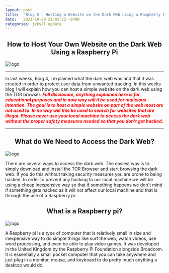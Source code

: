 ```yaml
---
layout: post
title:  "Blog 5 - Hosting a Website on the Dark Web using a Raspberry PI Pt.1"
date:   2021-10-20 21:03:22 -0700
categories: jekyll update
---
```

## <center> How to Host Your Own Website on the Dark Web Using a Raspberry Pi</center>

![logo](https://csl.fiu.edu/wp-content/uploads/2017/02/raspberry-pi-logo.jpg)

---
In last weeks, Blog 4, I explained what the dark web was and that it was created in order to protect user data from unwanted tracking. In this weeks blog I will explain how you can host a simple website on the dark web using the TOR browser. <span style="color:red"> <b>*Full disclosure, anything explained here is for educational purposes and in now way will it be used for malicious intention. The goal is to host a simple website on part of the web most are not used to. In no way will this be used to search for websites that are illegal. Please never use your local machine to access the dark web without the proper safety measures needed so that you don't get hacked.* 
</b></span> 

---
## <center>What do We Need to Access the Dark Web?</center>

![logo](https://i.ytimg.com/vi/z5W-tIIK8Ts/maxresdefault.jpg)

There are several ways to access the dark web. The easiest way is to simply download and install the TOR Browser and start browsing the dark web. If you do this without taking security measures you are prone to being hacked. In order to prevent any hacking to our local machine we will be using a cheap inexpensive way so that if something happens we don't mind if something gets hacked as it will not affect our local machine and that is through the use of a Raspberry pi.  

## <center>What is a Raspberry pi?</center>

![logo](https://media.wired.com/photos/5d5c33225006670008f3b6c4/1:1/w_1343,h_1343,c_limit/raspberry-pi-4-board-SOURCE-Raspberrypi_org.jpg)

A Raspberry pi is a type of computer that is relatively small in size and inexpensive way to do simple things like surf the web, watch videos, use word processing, and even be able to play video games. It was developed in the United Kingdom by the Raspberry Pi Foundation alongside Broadcom. It is essentially a small pocket computer that you can take anywhere and just plug in a monitor, mouse, and keyboard to do pretty much anything a desktop would do. 